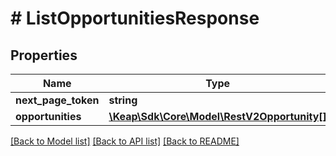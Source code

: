 # # ListOpportunitiesResponse

## Properties

Name | Type | Description | Notes
------------ | ------------- | ------------- | -------------
**next_page_token** | **string** |  | [optional]
**opportunities** | [**\Keap\Sdk\Core\Model\RestV2Opportunity[]**](RestV2Opportunity.md) |  | [optional]

[[Back to Model list]](../../README.md#models) [[Back to API list]](../../README.md#endpoints) [[Back to README]](../../README.md)
